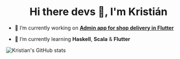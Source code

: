 <h1 align="center">Hi there devs 🙌, I'm Kristián</h1>

- 🔭 I’m currently working on [**Admin app for shop delivery in Flutter**](https://github.com/cloudis-dev/bottleshop_admin)

- 🌱 I’m currently learning **Haskell**, **Scala** & **Flutter**

![Kristian's GitHub stats](https://github-readme-stats.vercel.app/api?username=KristianBalaj&count_private=true)

<!--
**KristianBalaj/KristianBalaj** is a ✨ _special_ ✨ repository because its `README.md` (this file) appears on your GitHub profile.

Here are some ideas to get you started:

- 🔭 I’m currently working on ...
- 🌱 I’m currently learning ...
- 👯 I’m looking to collaborate on ...
- 🤔 I’m looking for help with ...
- 💬 Ask me about ...
- 📫 How to reach me: ...
- 😄 Pronouns: ...
- ⚡ Fun fact: ...
-->
